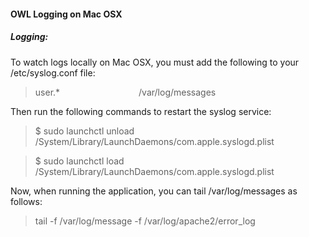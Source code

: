 
#### OWL Logging on Mac OSX

##### Logging:  

To watch logs locally on Mac OSX, you must add the following to your /etc/syslog.conf file:
	
> user.* &nbsp;&nbsp;&nbsp;&nbsp;&nbsp;&nbsp;&nbsp;&nbsp;&nbsp;&nbsp;&nbsp;&nbsp;&nbsp;&nbsp;&nbsp;&nbsp;&nbsp;&nbsp;&nbsp;&nbsp;&nbsp;&nbsp;&nbsp;&nbsp;&nbsp;&nbsp;&nbsp;&nbsp;&nbsp;&nbsp; /var/log/messages

Then run the following commands to restart the syslog service:

>  $ sudo launchctl unload /System/Library/LaunchDaemons/com.apple.syslogd.plist  

>  $ sudo launchctl load /System/Library/LaunchDaemons/com.apple.syslogd.plist

Now, when running the application, you can tail /var/log/messages as follows:   

> tail -f /var/log/message -f /var/log/apache2/error_log
